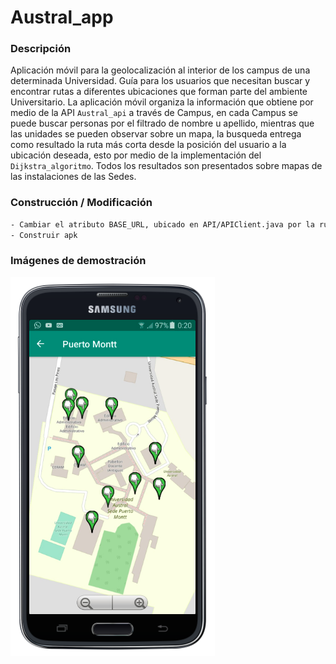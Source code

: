 # Austral_app

### Descripción

Aplicación móvil para la geolocalización al interior de los campus de una determinada Universidad. Guía para los usuarios que necesitan buscar y encontrar rutas a diferentes ubicaciones que forman parte del ambiente Universitario. La aplicación móvil organiza la información que obtiene por medio de la API `Austral_api` a través de Campus, en cada Campus se puede buscar personas por el filtrado de nombre u apellido, mientras que las unidades se pueden observar sobre un mapa, la busqueda entrega como resultado la ruta más corta desde la posición del usuario a la ubicación deseada, esto por medio de la implementación del `Dijkstra_algoritmo`. Todos los resultados son presentados sobre mapas de las instalaciones de las Sedes. 

### Construcción / Modificación

``` bash
- Cambiar el atributo BASE_URL, ubicado en API/APIClient.java por la ruta base de su API Austral_api.
- Construir apk
```

### Imágenes de demostración

<img src="images/demo/demo_1.png">